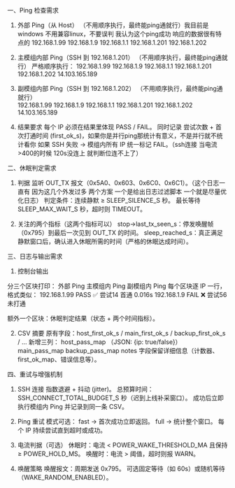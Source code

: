 一、Ping 检查需求
1. 外部 Ping（从 Host）
（不用顺序执行，最终能ping通就行）我目前是windows 不用兼容linux，不要误判 我认为这个ping成功 响应的数据很有特点的
192.168.1.99
192.168.1.9
192.168.1.1
192.168.1.201
192.168.1.202

2. 主模组内部 Ping（SSH 到 192.168.1.201）
（不用顺序执行，最终能ping通就行）
严格顺序执行：
192.168.1.99
192.168.1.9
192.168.1.1
192.168.1.201
192.168.1.202
14.103.165.189

3. 副模组内部 Ping（SSH 到 192.168.1.202）
（不用顺序执行，最终能ping通就行）  
192.168.1.99
192.168.1.9
192.168.1.1
192.168.1.201
192.168.1.202
14.103.165.189

4. 结果要求
每个 IP 必须在结果里体现 PASS / FAIL。
同时记录 尝试次数 + 首次打通时间 (first_ok_s)，如果你是并行ping那统计有意义，不是并行就不统计看你
如果 SSH 失败 → 模组内所有 IP 统一标记 FAIL。（ssh连接 当电流>400的时候 120s没连上 就判断位连不上了）

二、休眠判定需求
1. 判据
监听 OUT_TX 报文（0x5A0、0x603、0x6C0、0x6C1）。（这个日志一直有 因为这几个外发过多 两个方案 一个是给出日志过滤脚本  一个就是尽量优化日志）
判定条件：连续静默 ≥ SLEEP_SILENCE_S 秒。
最长等待 SLEEP_MAX_WAIT_S 秒，超时则 TIMEOUT。

2. 关注的两个指标（这两个指标可以）
stop→last_tx_seen_s：停发唤醒帧（0x795）到最后一次见到 OUT_TX 的时间。
sleep_reached_s：真正满足静默窗口后，确认进入休眠所需的时间（严格的休眠达成时间）。

三、日志与输出需求
1. 控制台输出

分三个区块打印：
外部 Ping
主模组内 Ping
副模组内 Ping
每个区块逐 IP 一行，格式类似：
192.168.1.99     PASS ✅  尝试14  首通 0.016s
192.168.1.9      FAIL ❌  尝试56  未打通

额外一个区块：休眠判定结果（状态 + 两个时间指标）。

2. CSV 摘要
原有字段：host_first_ok_s / main_first_ok_s / backup_first_ok_s / …
新增三列：
host_pass_map （JSON: {ip: true/false}）
main_pass_map
backup_pass_map
notes 字段保留详细信息（计数器、first_ok_map、错误信息等）。

四、重试与增强机制
1. SSH 连接
指数退避 + 抖动 (jitter)。
总预算时间：SSH_CONNECT_TOTAL_BUDGET_S 秒（迟到上线补采窗口）。
成功后立即执行模组内 Ping 并记录到同一条 CSV。

2. Ping 重试
模式可选：
fast → 首次成功立即返回。
full → 统计整个窗口。
每个 IP 持续尝试直到超时或成功。

3. 电流判据（可选）
休眠时：电流 < POWER_WAKE_THRESHOLD_MA 且保持 ≥ POWER_HOLD_MS。
唤醒时：电流 > 阈值，超时则报 WARN。

4. 唤醒策略
唤醒报文：周期发送 0x795。
可选固定等待（如 60s）或随机等待（WAKE_RANDOM_ENABLED）。 
